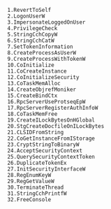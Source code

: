 ﻿
	1.RevertToSelf
	2.LogonUserW
	3.ImpersonateLoggedOnUser
	4.PrivilegeCheck
	5.StringCchCopyW
	6.StringCchCatW
	7.SetTokenInformation
	8.CreateProcessAsUserW
	9.CreateProcessWithTokenW
	10.CoInitialize
	11.CoCreateInstance 
	12.CoInitializeSecurity
	13.CoTaskMemAlloc
	14.CreateObjrefMoniker
	15.CreateBindCtx
	16.RpcServerUseProtseqEpW
	17.RpcServerRegisterAuthInfoW
	18.CoTaskMemFree
	19.CreateILockBytesOnHGlobal
	20.StgCreateDocfileOnILockBytes
	21.CLSIDFromString
	22.CoGetInstanceFromIStorage
	23.CryptStringToBinaryW
	24.AcceptSecurityContext
	25.QuerySecurityContextToken
	26.DuplicateTokenEx
	27.InitSecurityInterfaceW
	28.RegEnumKeyW
	29.RegGetValueW
	30.TerminateThread
	31.StringCchPrintfW
	32.FreeConsole
